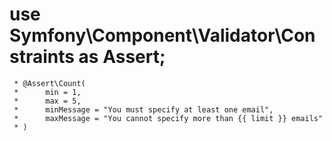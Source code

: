 # use Symfony\Component\Validator\Constraints as Assert; #
	 * @Assert\Count(
     *      min = 1,
     *      max = 5,
     *      minMessage = "You must specify at least one email",
     *      maxMessage = "You cannot specify more than {{ limit }} emails"
     * )
